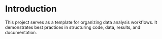 # Introduction

This project serves as a template for organizing data analysis workflows.
It demonstrates best practices in structuring code, data, results, and documentation.
